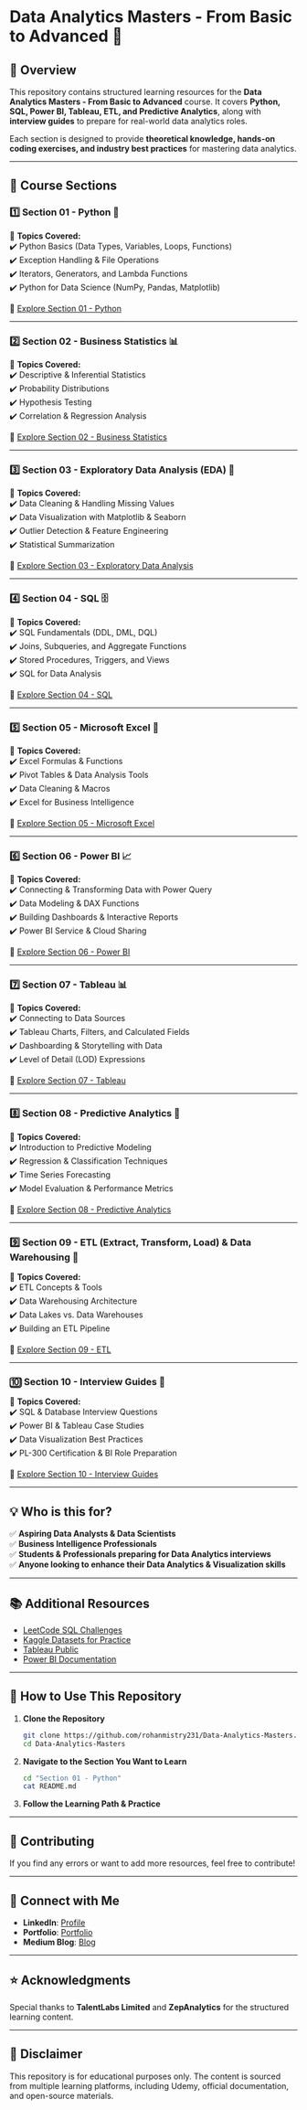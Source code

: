 # Data Analytics Masters - From Basic to Advanced 🚀  

## 📌 Overview  
This repository contains structured learning resources for the **Data Analytics Masters - From Basic to Advanced** course. It covers **Python, SQL, Power BI, Tableau, ETL, and Predictive Analytics**, along with **interview guides** to prepare for real-world data analytics roles.

Each section is designed to provide **theoretical knowledge, hands-on coding exercises, and industry best practices** for mastering data analytics.

---

## 📂 Course Sections  

### **1️⃣ Section 01 - Python** 🐍  
📖 **Topics Covered:**  
✔️ Python Basics (Data Types, Variables, Loops, Functions)  
✔️ Exception Handling & File Operations  
✔️ Iterators, Generators, and Lambda Functions  
✔️ Python for Data Science (NumPy, Pandas, Matplotlib)  

🔗 [Explore Section 01 - Python](./Section%2001%20-%20Python)  

---

### **2️⃣ Section 02 - Business Statistics** 📊  
📖 **Topics Covered:**  
✔️ Descriptive & Inferential Statistics  
✔️ Probability Distributions  
✔️ Hypothesis Testing  
✔️ Correlation & Regression Analysis  

🔗 [Explore Section 02 - Business Statistics](./Section%2002%20-%20Business%20Statistics)  

---

### **3️⃣ Section 03 - Exploratory Data Analysis (EDA)** 🔎  
📖 **Topics Covered:**  
✔️ Data Cleaning & Handling Missing Values  
✔️ Data Visualization with Matplotlib & Seaborn  
✔️ Outlier Detection & Feature Engineering  
✔️ Statistical Summarization  

🔗 [Explore Section 03 - Exploratory Data Analysis](./Section%2003%20-%20Exploratory%20Data%20Analysis)  

---

### **4️⃣ Section 04 - SQL** 🗄️  
📖 **Topics Covered:**  
✔️ SQL Fundamentals (DDL, DML, DQL)  
✔️ Joins, Subqueries, and Aggregate Functions  
✔️ Stored Procedures, Triggers, and Views  
✔️ SQL for Data Analysis  

🔗 [Explore Section 04 - SQL](./Section%2004%20-%20SQL)  

---

### **5️⃣ Section 05 - Microsoft Excel** 📑  
📖 **Topics Covered:**  
✔️ Excel Formulas & Functions  
✔️ Pivot Tables & Data Analysis Tools  
✔️ Data Cleaning & Macros  
✔️ Excel for Business Intelligence  

🔗 [Explore Section 05 - Microsoft Excel](./Section%2005%20-%20Microsoft%20Excel)  

---

### **6️⃣ Section 06 - Power BI** 📈  
📖 **Topics Covered:**  
✔️ Connecting & Transforming Data with Power Query  
✔️ Data Modeling & DAX Functions  
✔️ Building Dashboards & Interactive Reports  
✔️ Power BI Service & Cloud Sharing  

🔗 [Explore Section 06 - Power BI](./Section%2006%20-%20Power%20BI)  

---

### **7️⃣ Section 07 - Tableau** 📊  
📖 **Topics Covered:**  
✔️ Connecting to Data Sources  
✔️ Tableau Charts, Filters, and Calculated Fields  
✔️ Dashboarding & Storytelling with Data  
✔️ Level of Detail (LOD) Expressions  

🔗 [Explore Section 07 - Tableau](./Section%2007%20-%20Tableau)  

---

### **8️⃣ Section 08 - Predictive Analytics** 🤖  
📖 **Topics Covered:**  
✔️ Introduction to Predictive Modeling  
✔️ Regression & Classification Techniques  
✔️ Time Series Forecasting  
✔️ Model Evaluation & Performance Metrics  

🔗 [Explore Section 08 - Predictive Analytics](./Section%2008%20-%20Predictive%20Analytics)  

---

### **9️⃣ Section 09 - ETL (Extract, Transform, Load) & Data Warehousing** 💾  
📖 **Topics Covered:**  
✔️ ETL Concepts & Tools  
✔️ Data Warehousing Architecture  
✔️ Data Lakes vs. Data Warehouses  
✔️ Building an ETL Pipeline  

🔗 [Explore Section 09 - ETL](./Section%2009%20-%20ETL)  

---

### **🔟 Section 10 - Interview Guides** 🎯  
📖 **Topics Covered:**  
✔️ SQL & Database Interview Questions  
✔️ Power BI & Tableau Case Studies  
✔️ Data Visualization Best Practices  
✔️ PL-300 Certification & BI Role Preparation  

🔗 [Explore Section 10 - Interview Guides](./Section%2010%20-%20Interview%20Guides)  

---

## 💡 Who is this for?  
✅ **Aspiring Data Analysts & Data Scientists**  
✅ **Business Intelligence Professionals**  
✅ **Students & Professionals preparing for Data Analytics interviews**  
✅ **Anyone looking to enhance their Data Analytics & Visualization skills**  

---

## 📚 Additional Resources  
- [LeetCode SQL Challenges](https://leetcode.com/problemset/database/)  
- [Kaggle Datasets for Practice](https://www.kaggle.com/datasets)  
- [Tableau Public](https://public.tableau.com/)  
- [Power BI Documentation](https://learn.microsoft.com/en-us/power-bi/)  

---

## 🚀 How to Use This Repository  
1. **Clone the Repository**  
   ```bash
   git clone https://github.com/rohanmistry231/Data-Analytics-Masters.git
   cd Data-Analytics-Masters
   ```
2. **Navigate to the Section You Want to Learn**  
   ```bash
   cd "Section 01 - Python"
   cat README.md
   ```

3. **Follow the Learning Path & Practice**  

---

## 🤝 Contributing  
If you find any errors or want to add more resources, feel free to contribute!  

---

## 📢 Connect with Me  
- **LinkedIn**: [Profile](https://linkedin.com/in/rohan-mistry-493987202)  
- **Portfolio**: [Portfolio](https://irohanportfolio.netlify.app)  
- **Medium Blog**: [Blog](https://medium.com/@rohanmistry231)  

---

## ⭐ Acknowledgments  
Special thanks to **TalentLabs Limited** and **ZepAnalytics** for the structured learning content.  

---
## 📌 Disclaimer  
This repository is for educational purposes only. The content is sourced from multiple learning platforms, including Udemy, official documentation, and open-source materials.